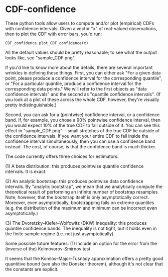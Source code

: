 CDF-confidence
==============

These python tools allow users to compute and/or plot (empirical) CDFs with confidence intervals.
Given a vector "x" of real-valued observations, then to plot the CDF with error bars, you'd run:

    CDF_confidence.plot_CDF_confidence(x)

All the default values should be pretty reasonable; to see what the output looks like, see "sample_CDF.png".


If you'd like to know more about the details, there are several important wrinkles in defining these things.  First, you can either ask "For a given data point, please produce a confidence interval for the corresponding quantile", or "For a particular quantile, produce a confidence interval for the corresponding data points."  We will refer to the first objects as "data confidence intervals" and the second as "quantile confidence intervals".  (If you look at a plot of these across the whole CDF, however, they're visually pretty indistinguishable.)

Second, you can ask for a (pointwise) confidence interval, or a confidence band.  If, for example, you chose a 90% pointwise confidence interval, then you would expect 10% of the true CDF to fall outside of it.  You can see this effect in "sample_CDF.png"-- small stretches of the true CDF lie outside of the confidence intervals.  If you want your entire CDF to fall inside the confidence interval simultaneously, then you can use a confidence band instead.  The cost, of course, is that the confidence band is much thicker.

The code currently offers three choices for estimators:

  (1) A beta distribution: this produces pointwise quantile confidence intervals.  It is exact.

  (2) An analytic bootstrap: this produces pointwise data confidence intervals. By "analytic bootstrap", we mean that we analytically compute the theoretical result of performing an infinite number of bootstrap resamples.  Note, however, that the bootstrap itself is only asymptotically correct.  Moreover, even asymptotically, bootstrapping fails on extreme quantiles (e.g. the distribution of the maximum and minimum can be incorrect even asymptotically.)

  (3) The Dvoretzky–Kiefer–Wolfowitz (DKW) inequality: this produces quantile confidence bands.  The inequality is not tight, but it holds even in the finite sample regime (i.e. not just asymptotically).

Some possible future features:
  (1) Include an option for the error from the (inverse of the) Kolmovorov-Smirnov test

It seems that the Komlós–Major–Tusnády approximation offers a pretty good quantitive
bound (see also the Donsker theorem), although it's not clear that the constants are explicit.

